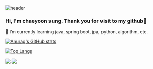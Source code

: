 ![header](https://capsule-render.vercel.app/api?type=wave&color=auto&height=300&section=header&text=itscodbs%20github&fontSize=90)

### Hi, I'm chaeyoon sung. Thank you for visit to my github🤍

🌱 I’m currently learning java, spring boot, jpa, python, algorithm, etc.

[![Anurag's GitHub stats](https://github-readme-stats.vercel.app/api?username=itscodbs&show_icons=true&theme=dracula)](https://github.com/itscodbs/github-readme-stats)

[![Top Langs](https://github-readme-stats.vercel.app/api/top-langs/?username=itscodbs&layout=compact)](https://github.com/itscodbs/github-readme-stats)

<!-- [![Readme Card](https://github-readme-stats.vercel.app/api/pin/?username=itscodbs&repo=blog)](https://github.com/itscodbs/github-readme-stats)

[![Readme Card](https://github-readme-stats.vercel.app/api/pin/?username=itscodbs&repo=python)](https://github.com/itscodbs/github-readme-stats) -->

<a href="https://github.com/itscodbs/blog">
  <img align="center" src="https://github-readme-stats.vercel.app/api/pin/?username=itscodbs&repo=blog" />
</a>
<a href="https://github.com/itsocbds/python">
  <img align="center" src="https://github-readme-stats.vercel.app/api/pin/?username=itscodbs&repo=python" />
</a>
